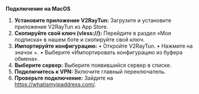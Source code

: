 <b>Подключение на MacOS</b>

1. <b>Установите приложение V2RayTun:</b> Загрузите и установите приложение V2RayTun из App Store.
2. <b>Скопируйте свой ключ (vless://):</b> Перейдите в раздел «Моя подписка» в нашем боте и скопируйте свой ключ.
3. <b>Импортируйте конфигурацию:</b>
   • Откройте V2RayTun.
   • Нажмите на значок +.
   • Выберите «Импортировать конфигурацию из буфера обмена».
4. <b>Выберите сервер:</b> Выберите появившийся сервер в списке.
5. <b>Подключитесь к VPN:</b> Включите главный переключатель.
6. <b>Проверьте подключение:</b> Зайдите на https://whatismyipaddress.com/.